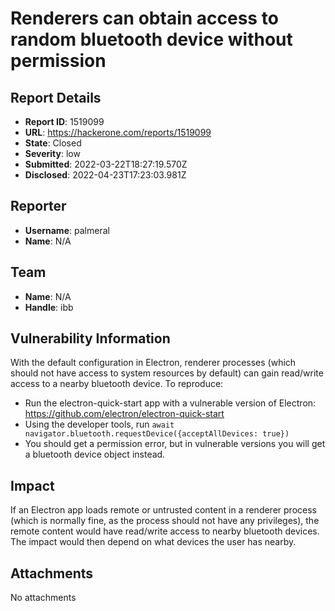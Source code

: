 #  Renderers can obtain access to random bluetooth device without permission

## Report Details
- **Report ID**: 1519099
- **URL**: https://hackerone.com/reports/1519099
- **State**: Closed
- **Severity**: low
- **Submitted**: 2022-03-22T18:27:19.570Z
- **Disclosed**: 2022-04-23T17:23:03.981Z

## Reporter
- **Username**: palmeral
- **Name**: N/A

## Team
- **Name**: N/A
- **Handle**: ibb

## Vulnerability Information
With the default configuration in Electron, renderer processes (which should not have access to system resources by default) can gain read/write access to a nearby bluetooth device. To reproduce:

* Run the electron-quick-start app with a vulnerable version of Electron: https://github.com/electron/electron-quick-start
* Using the developer tools, run `await navigator.bluetooth.requestDevice({acceptAllDevices: true})`
* You should get a permission error, but in vulnerable versions you will get a bluetooth device object instead.

## Impact

If an Electron app loads remote or untrusted content in a renderer process (which is normally fine, as the process should not have any privileges), the remote content would have read/write access to nearby bluetooth devices. The impact would then depend on what devices the user has nearby.

## Attachments
No attachments
